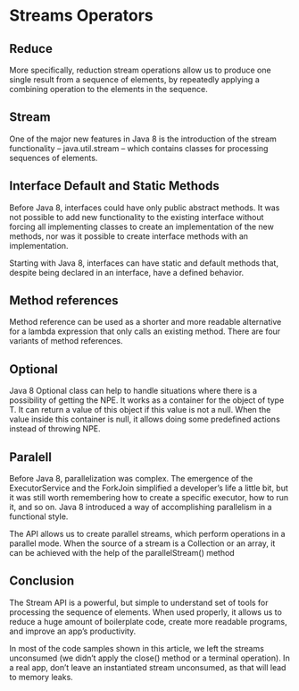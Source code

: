 # Streams Operators

## Reduce
More specifically, reduction stream operations allow us to produce one single result from a sequence of elements, 
by repeatedly applying a combining operation to the elements in the sequence.

## Stream
One of the major new features in Java 8 is the introduction of the stream functionality – java.util.stream – which contains classes for processing sequences of elements.

## Interface Default and Static Methods
Before Java 8, interfaces could have only public abstract methods. It was not possible to add new functionality to the 
existing interface without forcing all implementing classes to create an implementation of the new methods, nor was it possible 
to create interface methods with an implementation.

Starting with Java 8, interfaces can have static and default methods that, despite being declared in an interface, have a defined behavior.

## Method references
Method reference can be used as a shorter and more readable alternative for a lambda expression that only calls an existing method. 
There are four variants of method references.

## Optional <T>
Java 8 Optional<T> class can help to handle situations where there is a possibility of getting the NPE. It works as a container for the object of type T. 
It can return a value of this object if this value is not a null. When the value inside this container is null, it allows 
doing some predefined actions instead of throwing NPE.

## Paralell
Before Java 8, parallelization was complex. The emergence of the ExecutorService and the ForkJoin simplified a developer’s 
life a little bit, but it was still worth remembering how to create a specific executor, how to run it, and so on. Java 8 
introduced a way of accomplishing parallelism in a functional style.

The API allows us to create parallel streams, which perform operations in a parallel mode. When the source of a stream is 
a Collection or an array, it can be achieved with the help of the parallelStream() method

## Conclusion
The Stream API is a powerful, but simple to understand set of tools for processing the sequence of elements. When used properly, 
it allows us to reduce a huge amount of boilerplate code, create more readable programs, and improve an app’s productivity.

In most of the code samples shown in this article, we left the streams unconsumed (we didn’t apply the close() method or a 
terminal operation). In a real app, don’t leave an instantiated stream unconsumed, as that will lead to memory leaks.